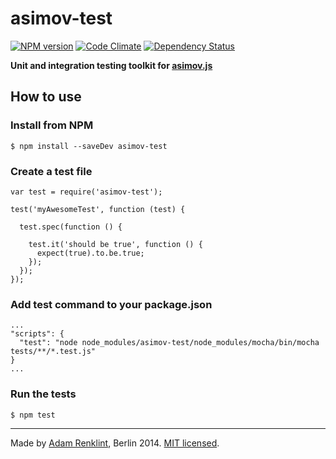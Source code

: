 asimov-test
================

[![NPM version](https://badge.fury.io/js/asimov-test.png)](http://badge.fury.io/js/asimov-test) [![Code Climate](https://codeclimate.com/github/adamrenklint/asimov-test.png)](https://codeclimate.com/github/adamrenklint/asimov-test) [![Dependency Status](https://david-dm.org/adamrenklint/asimov-test.png?theme=shields.io)](https://david-dm.org/adamrenklint/asimov-test)

**Unit and integration testing toolkit for [asimov.js](http://asimovjs.org)**

## How to use

### Install from NPM

    $ npm install --saveDev asimov-test

### Create a test file

```
var test = require('asimov-test');

test('myAwesomeTest', function (test) {

  test.spec(function () {

    test.it('should be true', function () {
      expect(true).to.be.true;
    });
  });
});
```

### Add test command to your package.json

```
...
"scripts": {
  "test": "node node_modules/asimov-test/node_modules/mocha/bin/mocha tests/**/*.test.js"
}
...
```

### Run the tests

```
$ npm test
```

---

Made by [Adam Renklint](http://adamrenklint.com), Berlin 2014. [MIT licensed](https://github.com/adamrenklint/asimov-test/blob/master/LICENSE).
